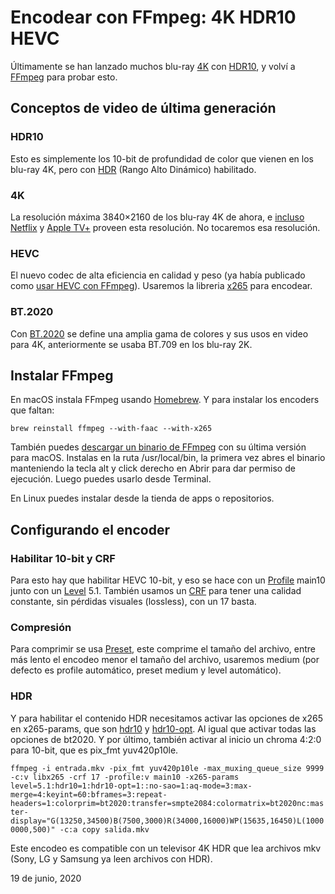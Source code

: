 Encodear con FFmpeg: 4K HDR10 HEVC
==================================

Últimamente se han lanzado muchos blu-ray [4K](https://web.archive.org/web/20200901183851/https://en.wikipedia.org/wiki/Ultra-high-definition_television) con [HDR10](https://web.archive.org/web/20200901183851/https://en.wikipedia.org/wiki/High-dynamic-range_video#HDR10), y volví a [FFmpeg](https://web.archive.org/web/20200901183851/https://cont3mpo.github.io/post/2013/encodear-con-ffmpeg.html) para probar esto.

Conceptos de video de última generación
---------------------------------------

### HDR10

Esto es simplemente los 10-bit de profundidad de color que vienen en los blu-ray 4K, pero con [HDR](https://web.archive.org/web/20200901183851/https://en.wikipedia.org/wiki/High-dynamic-range_video) (Rango Alto Dinámico) habilitado.

### 4K

La resolución máxima 3840×2160 de los blu-ray 4K de ahora, e [incluso Netflix](https://web.archive.org/web/20200901183851/https://netflixtechblog.com/bringing-4k-and-hdr-to-anime-at-netflix-with-sol-levante-fa68105067cd) y [Apple TV+](https://web.archive.org/web/20200901183851/https://support.apple.com/en-us/HT207949) proveen esta resolución. No tocaremos esa resolución.

### HEVC

El nuevo codec de alta eficiencia en calidad y peso (ya había publicado como [usar HEVC con FFmpeg](https://web.archive.org/web/20200901183851/https://cont3mpo.github.io/post/2015/encodear-con-ffmpeg-hevc-h265.html)). Usaremos la libreria [x265](https://web.archive.org/web/20200901183851/https://x265.readthedocs.io/en/default/index.html) para encodear.

### BT.2020

Con [BT.2020](https://web.archive.org/web/20200901183851/https://en.wikipedia.org/wiki/Rec._2020) se define una amplia gama de colores y sus usos en video para 4K, anteriormente se usaba BT.709 en los blu-ray 2K.

Instalar FFmpeg
---------------

En macOS instala FFmpeg usando [Homebrew](https://web.archive.org/web/20200901183851/http://brew.sh/index_es.html). Y para instalar los encoders que faltan:

`brew reinstall ffmpeg --with-faac --with-x265`

También puedes [descargar un binario de FFmpeg](https://web.archive.org/web/20200901183851/https://evermeet.cx/ffmpeg/) con su última versión para macOS. Instalas en la ruta /usr/local/bin, la primera vez abres el binario manteniendo la tecla alt y click derecho en Abrir para dar permiso de ejecución. Luego puedes usarlo desde Terminal.

En Linux puedes instalar desde la tienda de apps o repositorios.

Configurando el encoder
-----------------------

### Habilitar 10-bit y CRF

Para esto hay que habilitar HEVC 10-bit, y eso se hace con un [Profile](https://web.archive.org/web/20200901183851/https://en.wikipedia.org/wiki/High_Efficiency_Video_Coding#Profiles) main10 junto con un [Level](https://web.archive.org/web/20200901183851/https://en.wikipedia.org/wiki/High_Efficiency_Video_Coding#Tiers_and_levels) 5.1. También usamos un [CRF](https://web.archive.org/web/20200901183851/https://slhck.info/video/2017/02/24/crf-guide.html) para tener una calidad constante, sin pérdidas visuales (lossless), con un 17 basta.

### Compresión

Para comprimir se usa [Preset](https://web.archive.org/web/20200901183851/https://x265.readthedocs.io/en/default/presets.html#presets), este comprime el tamaño del archivo, entre más lento el encodeo menor el tamaño del archivo, usaremos medium (por defecto es profile automático, preset medium y level automático).

### HDR

Y para habilitar el contenido HDR necesitamos activar las opciones de x265 en x265-params, que son [hdr10](https://web.archive.org/web/20200901183851/https://x265.readthedocs.io/en/default/cli.html#cmdoption-hdr10) y [hdr10-opt](https://web.archive.org/web/20200901183851/https://x265.readthedocs.io/en/default/cli.html#cmdoption-hdr10-opt). Al igual que activar todas las opciones de bt2020. Y por último, también activar al inicio un chroma 4:2:0 para 10-bit, que es pix\_fmt yuv420p10le.

`ffmpeg -i entrada.mkv -pix_fmt yuv420p10le -max_muxing_queue_size 9999 -c:v libx265 -crf 17 -profile:v main10 -x265-params level=5.1:hdr10=1:hdr10-opt=1::no-sao=1:aq-mode=3:max-merge=4:keyint=60:bframes=3:repeat-headers=1:colorprim=bt2020:transfer=smpte2084:colormatrix=bt2020nc:master-display="G(13250,34500)B(7500,3000)R(34000,16000)WP(15635,16450)L(10000000,500)" -c:a copy salida.mkv`

Este encodeo es compatible con un televisor 4K HDR que lea archivos mkv (Sony, LG y Samsung ya leen archivos con HDR).

19 de junio, 2020
